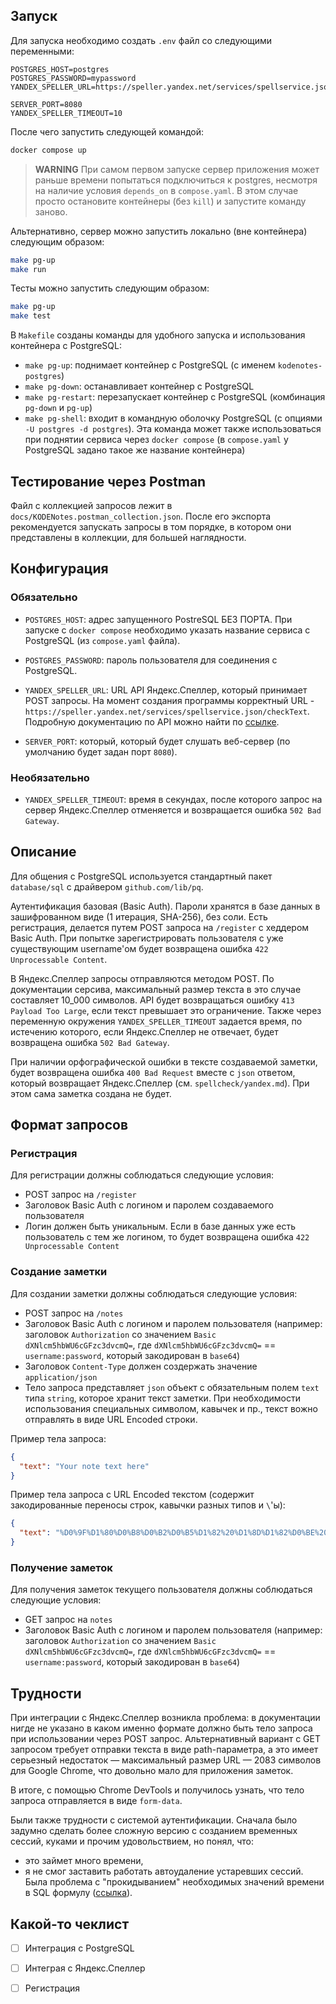 ## Запуск

Для запуска необходимо создать `.env` файл со следующими переменными:

```
POSTGRES_HOST=postgres
POSTGRES_PASSWORD=mypassword
YANDEX_SPELLER_URL=https://speller.yandex.net/services/spellservice.json/checkText

SERVER_PORT=8080
YANDEX_SPELLER_TIMEOUT=10
```

После чего запустить следующей командой:
```bash
docker compose up
```

> **WARNING** При самом первом запуске сервер приложения может раньше времени попытаться 
> подключиться к postgres, несмотря на наличие условия `depends_on` в `compose.yaml`.
> В этом случае просто остановите контейнеры (без `kill`) и запустите команду заново.

Альтернативно, сервер можно запустить локально (вне контейнера) следующим образом:
```bash
make pg-up
make run
```

Тесты можно запустить следующим образом:
```bash
make pg-up
make test
```

В `Makefile` созданы команды для удобного запуска и использования контейнера с PostgreSQL:
- `make pg-up`: поднимает контейнер с PostgreSQL (с именем `kodenotes-postgres`)
- `make pg-down`: останавливает контейнер с PostgreSQL
- `make pg-restart`: перезапускает контейнер с PostgreSQL (комбинация `pg-down` и `pg-up`)
- `make pg-shell`: входит в командную оболочку PostgreSQL (с опциями `-U postgres -d postgres`). Эта команда может также использоваться при поднятии сервиса через `docker compose` (в `compose.yaml` у PostgreSQL задано такое же название контейнера)

## Тестирование через Postman
Файл с коллекцией запросов лежит в `docs/KODENotes.postman_collection.json`. После его экспорта 
рекомендуется запускать запросы в том порядке, в котором они представлены в коллекции, для большей 
наглядности.

## Конфигурация
### Обязательно

- `POSTGRES_HOST`: адрес запущенного PostreSQL БЕЗ ПОРТА. При запуске с `docker compose`
  необходимо указать название сервиса с PostgreSQL (из `compose.yaml` файла).

- `POSTGRES_PASSWORD`: пароль пользователя для соединения с PostgreSQL. 

- `YANDEX_SPELLER_URL`: URL API Яндекс.Спеллер, который принимает POST запросы. 
  На момент создания программы корректный URL - `https://speller.yandex.net/services/spellservice.json/checkText`.
  Подробную документацию по API можно найти по [ссылке](https://yandex.ru/dev/speller/doc/ru/reference/checkText).

- `SERVER_PORT`: который, который будет слушать веб-сервер (по умолчанию будет задан порт `8080`). 

### Необязательно

- `YANDEX_SPELLER_TIMEOUT`: время в секундах, после которого запрос на сервер Яндекс.Спеллер
  отменяется и возвращается ошибка `502 Bad Gateway`.

## Описание
Для общения с PostgreSQL используется стандартный пакет `database/sql` с драйвером
`github.com/lib/pq`.

Аутентификация базовая (Basic Auth). Пароли хранятся в базе данных в зашифрованном 
виде (1 итерация, SHA-256), без соли. Есть регистрация, делается путем POST запроса на `/register` с хеддером Basic Auth. При попытке зарегистрировать пользователя с уже существующим username'ом будет возвращена ошибка `422 Unprocessable Content`.

В Яндекс.Спеллер запросы отправляются методом POST. По документации серсива, 
максимальный размер текста в это случае составляет 10_000 символов. API будет 
возвращаться ошибку `413 Payload Too Large`, если текст превышает это ограничение. Также через переменную окружения `YANDEX_SPELLER_TIMEOUT` задается время, по истечению которого, если Яндекс.Спеллер не отвечает, будет возвращена ошибка `502 Bad Gateway`.

При наличии орфографической ошибки в тексте создаваемой заметки, будет возвращена ошибка `400 Bad Request` вместе с `json` ответом, который возвращает Яндекс.Спеллер (см. `spellcheck/yandex.md`). При этом сама заметка создана не будет.

## Формат запросов

### Регистрация
Для регистрации должны соблюдаться следующие условия:
- POST запрос на `/register`
- Заголовок Basic Auth с логином и паролем создаваемого пользователя
- Логин должен быть уникальным. Если в базе данных уже есть пользователь с тем же логином, то будет возвращена ошибка `422 Unprocessable Content`

### Создание заметки
Для создании заметки должны соблюдаться следующие условия:
- POST запрос на `/notes`
- Заголовок Basic Auth с логином и паролем пользователя (например: заголовок `Authorization` со значением `Basic dXNlcm5hbWU6cGFzc3dvcmQ=`, где `dXNlcm5hbWU6cGFzc3dvcmQ=` == `username:password`, который закодирован в `base64`)
- Заголовок `Content-Type` должен создержать значение `application/json`
- Тело запроса представляет `json` объект с обязательным полем `text` типа `string`, которое хранит текст заметки. При необходимости использования специальных символом, кавычек и пр., текст вожно отправлять в виде URL Encoded строки.

Пример тела запроса:

```json
{
  "text": "Your note text here"
}
```

Пример тела запроса с URL Encoded текстом (содержит закодированные переносы строк, кавычки разных типов и `\`'ы):

```json
{
  "text": "%D0%9F%D1%80%D0%B8%D0%B2%D0%B5%D1%82%20%D1%8D%D1%82%D0%BE%20%D0%BC%D0%BE%D0%B9%20%D1%82%D0%B5%D0%BA%D1%81%D1%82%20%D1%8F%20%D1%82%D1%83%D1%82%20%D0%BF%D0%B8%D1%88%D1%83%0A%0A%D0%9C%D0%BD%D0%BE%D0%B3%D0%BE%20%D0%B0%D0%B1%D0%B7%D0%B0%D1%86%D0%B5%D0%B2%20%D0%BA%D0%B0%D0%BA%20%D0%B2%D0%B8%D0%B4%D0%B8%D1%88%D1%8C.%20%22%D0%98%20%D0%BA%D0%B0%D0%B2%D1%8B%D1%87%D0%B5%D0%BA%22%20%27%D1%80%D0%B0%D0%B7%D0%BD%D1%8B%D1%85%27%0A%0A%D0%98%20%D0%B1%D0%B5%D0%BA%D1%81%D0%BB%D0%B5%D1%88%D0%B5%D0%B9%20%D1%82%D0%BE%D0%B6%D0%B5%20%D0%BC%D0%BD%D0%BE%D0%B3%D0%BE%20%5C%5C%27%5C%22%5C%22%22%20%5C%5C%5C%5C%5C%20%D1%81%20%D0%BA%D0%B0%D0%B2%D1%8B%D1%87%D0%BA%D0%B0%D0%BC%D0%B8%20%5Cn%20%5Cr%20%0A7%20%D1%8D%D1%82%D0%BE%20%D0%BA%D1%83%D1%81%D0%BE%D0%BA%20%D1%81%D1%8B%D1%80%D0%BE%D0%B3%D0%BE%20%D1%83%D1%80%D0%BB%20%D0%B5%D0%BD%D0%BA%D0%BE%D0%B4%D0%B5%D0%B4%20%D1%82%D0%B5%D0%BA%D1%81%D1%82%D0%B0"
}
```

### Получение заметок
Для получения заметок текущего пользователя должны соблюдаться следующие условия:
- GET запрос на `notes`
- Заголовок Basic Auth с логином и паролем пользователя (например: заголовок `Authorization` со значением `Basic dXNlcm5hbWU6cGFzc3dvcmQ=`, где `dXNlcm5hbWU6cGFzc3dvcmQ=` == `username:password`, который закодирован в `base64`)



## Трудности
При интеграции с Яндекс.Спеллер возникла проблема: в документации нигде не указано 
в каком именно формате должно быть тело запроса при использовании через POST запрос. 
Альтернативный вариант с GET запросом требует отправки текста в виде path-параметра, 
а это имеет серьезный недостаток — максимальный размер URL — 2083 символов для 
Google Chrome, что довольно мало для приложения заметок.

В итоге, с помощью Chrome DevTools и получилось узнать, что тело запроса отправляется 
в виде `form-data`.

Были также трудности с системой аутентификации. Сначала было задумно сделать более сложную 
версию с созданием временных сессий, куками и прочим удовольствием, но понял, что:

- это займет много времени,
- я не смог заставить работать автоудаление устаревших сессий. Была проблема с "прокидыванием"
  необходимых значений времени в SQL формулу ([ссылка](https://github.com/tymbaca/kodenotes/blob/835253728ded9a932784f90cab7c3edf5d20cbfa/database/postgres.go#L137C1-L151C2)).


## Какой-то чеклист

- [ ] Интеграция с PostgreSQL
- [ ] Интеграя с Яндекс.Спеллер
- [ ] Регистрация


